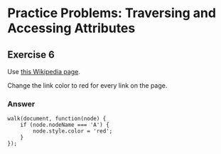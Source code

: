 # Practice Problems: Traversing and Accessing Attributes

## Exercise 6

Use [this Wikipedia page](https://en.wikipedia.org/wiki/Polar_bear).

Change the link color to red for every link on the page.

### Answer

```
walk(document, function(node) {
    if (node.nodeName === 'A') {
        node.style.color = 'red';
    }
});
```
